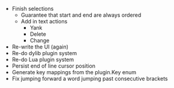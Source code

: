 - Finish selections
    - Guarantee that start and end are always ordered
    - Add in text actions
        - Yank
        - Delete
        - Change
- Re-write the UI (again)
- Re-do dylib plugin system
- Re-do Lua plugin system
- Persist end of line cursor position
- Generate key mappings from the plugin.Key enum
- Fix jumping forward a word jumping past consecutive brackets
